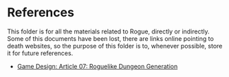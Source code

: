 # References

This folder is for all the materials related to Rogue, directly or indirectly.
Some of this documents have been lost, there are links online pointing to death websites,
so the purpose of this folder is to, whenever possible, store it for future references.


- [Game Design: Article 07: Roguelike Dungeon Generation](docs/references/Mark_Damon_Hughes/article_07.md)
